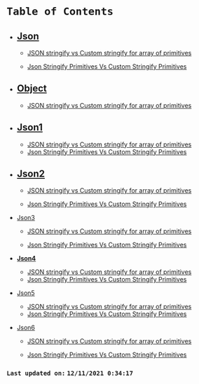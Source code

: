 # `Table of Contents`

-   ## **[Json]()**

    -   [JSON stringify vs Custom stringify for array of primitives](./docs/json-stringify-primitives-array-vs-custom-stringify-primitives-array.md)

    -   [Json Stringify Primitives Vs Custom Stringify Primitives](./docs/json-stringify-primitives-vs-custom-stringify-primitives.md)

-   ## [**Object**](#Object)
    -   [JSON stringify vs Custom stringify for array of primitives](./docs/json-stringify-primitives-array-vs-custom-stringify-primitives-array.md)

-   ## **[Json1]()**
    -   [JSON stringify vs Custom stringify for array of primitives](./docs/json-stringify-primitives-array-vs-custom-stringify-primitives-array.md)
    -   [Json Stringify Primitives Vs Custom Stringify Primitives](./docs/json-stringify-primitives-vs-custom-stringify-primitives.md)

-   ## [Json2](#Json)

    -   [JSON stringify vs Custom stringify for array of primitives](./docs/json-stringify-primitives-array-vs-custom-stringify-primitives-array.md)

    -   [Json Stringify Primitives Vs Custom Stringify Primitives](./docs/json-stringify-primitives-vs-custom-stringify-primitives.md)

-   [Json3]()

    -   [JSON stringify vs Custom stringify for array of primitives](./docs/json-stringify-primitives-array-vs-custom-stringify-primitives-array.md)

    -   [Json Stringify Primitives Vs Custom Stringify Primitives](./docs/json-stringify-primitives-vs-custom-stringify-primitives.md)


-  **[Json4]()**
    -   [JSON stringify vs Custom stringify for array of primitives](./docs/json-stringify-primitives-array-vs-custom-stringify-primitives-array.md)
    -   [Json Stringify Primitives Vs Custom Stringify Primitives](./docs/json-stringify-primitives-vs-custom-stringify-primitives.md)


-   [Json5]()
    -   [JSON stringify vs Custom stringify for array of primitives](./docs/json-stringify-primitives-array-vs-custom-stringify-primitives-array.md)
    -   [Json Stringify Primitives Vs Custom Stringify Primitives](./docs/json-stringify-primitives-vs-custom-stringify-primitives.md)

-   [Json6]()

    -   [JSON stringify vs Custom stringify for array of primitives](./docs/json-stringify-primitives-array-vs-custom-stringify-primitives-array.md)

    -   [Json Stringify Primitives Vs Custom Stringify Primitives](./docs/json-stringify-primitives-vs-custom-stringify-primitives.md)


### `Last updated on:` `12/11/2021 0:34:17`
